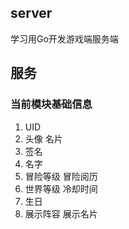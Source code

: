 ## server
学习用Go开发游戏端服务端

## 服务
### 当前模块基础信息 
1. UID 
2. 头像 名片 
3. 签名 
4. 名字 
5. 冒险等级 冒险阅历 
6. 世界等级 冷却时间 
7. 生日 
8. 展示阵容 展示名片
